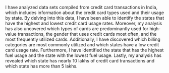 I have analyzed data sets compiled from credit card transactions in India, which includes information about the credit card types used and their usage by state. By delving into this data, I have been able to identify the states that have the highest and lowest credit card usage rates. Moreover, my analysis has also uncovered which types of cards are predominantly used for high-value transactions, the gender that uses credit cards most often, and the most frequently utilized cards. Additionally, I have discovered which billing categories are most commonly utilized and which states have a low credit card usage rate. Furthermore, I have identified the state that has the highest fuel usage and the state with the lowest fuel usage. Lastly, my analysis has revealed which state has nearly 10 lakhs of credit card transactions and which state has more than 5 lakhs.


